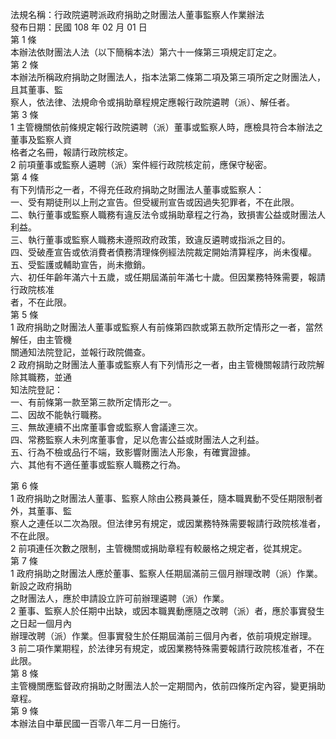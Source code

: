 法規名稱：行政院遴聘派政府捐助之財團法人董事監察人作業辦法  
發布日期：民國 108 年 02 月 01 日  
第 1 條  
本辦法依財團法人法（以下簡稱本法）第六十一條第三項規定訂定之。  
第 2 條  
本辦法所稱政府捐助之財團法人，指本法第二條第二項及第三項所定之財團法人，且其董事、監  
察人，依法律、法規命令或捐助章程規定應報行政院遴聘（派）、解任者。  
第 3 條  
1 主管機關依前條規定報行政院遴聘（派）董事或監察人時，應檢具符合本辦法之董事及監察人資  
格者之名冊，報請行政院核定。  
2 前項董事或監察人遴聘（派）案件經行政院核定前，應保守秘密。  
第 4 條  
有下列情形之一者，不得充任政府捐助之財團法人董事或監察人：  
一、受有期徒刑以上刑之宣告。但受緩刑宣告或因過失犯罪者，不在此限。  
二、執行董事或監察人職務有違反法令或捐助章程之行為，致損害公益或財團法人利益。  
三、執行董事或監察人職務未遵照政府政策，致違反遴聘或指派之目的。  
四、受破產宣告或依消費者債務清理條例經法院裁定開始清算程序，尚未復權。  
五、受監護或輔助宣告，尚未撤銷。  
六、初任年齡年滿六十五歲，或任期屆滿前年滿七十歲。但因業務特殊需要，報請行政院核准  
者，不在此限。  
第 5 條  
1 政府捐助之財團法人董事或監察人有前條第四款或第五款所定情形之一者，當然解任，由主管機  
關通知法院登記，並報行政院備查。  
2 政府捐助之財團法人董事或監察人有下列情形之一者，由主管機關報請行政院解除其職務，並通  
知法院登記：  
一、有前條第一款至第三款所定情形之一。  
二、因故不能執行職務。  
三、無故連續不出席董事會或監察人會議達三次。  
四、常務監察人未列席董事會，足以危害公益或財團法人之利益。  
五、行為不檢或品行不端，致影響財團法人形象，有確實證據。  
六、其他有不適任董事或監察人職務之行為。  


第 6 條  
1 政府捐助之財團法人董事、監察人除由公務員兼任，隨本職異動不受任期限制者外，其董事、監  
察人之連任以二次為限。但法律另有規定，或因業務特殊需要報請行政院核准者，不在此限。  
2 前項連任次數之限制，主管機關或捐助章程有較嚴格之規定者，從其規定。  
第 7 條  
1 政府捐助之財團法人應於董事、監察人任期屆滿前三個月辦理改聘（派）作業。新設之政府捐助  
之財團法人，應於申請設立許可前辦理遴聘（派）作業。  
2 董事、監察人於任期中出缺，或因本職異動應隨之改聘（派）者，應於事實發生之日起一個月內  
辦理改聘（派）作業。但事實發生於任期屆滿前三個月內者，依前項規定辦理。  
3 前二項作業期程，於法律另有規定，或因業務特殊需要報請行政院核准者，不在此限。  
第 8 條  
主管機關應監督政府捐助之財團法人於一定期間內，依前四條所定內容，變更捐助章程。  
第 9 條  
本辦法自中華民國一百零八年二月一日施行。  


